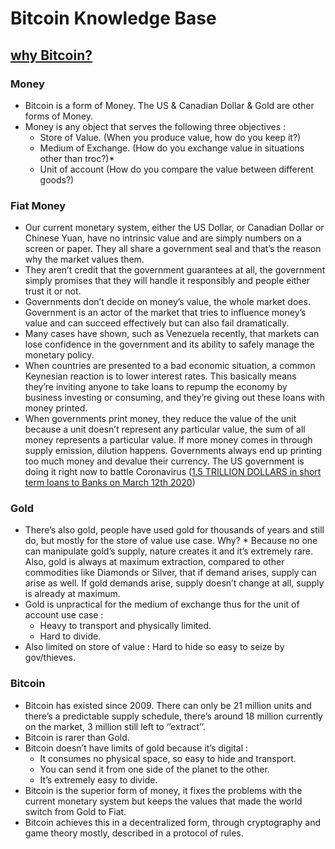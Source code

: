 # Bitcoin Knowledge Base

## [why Bitcoin?](https://medium.com/@wiz/why-bitcoin-359ada12629e)

### Money
* Bitcoin is a form of Money. The US & Canadian Dollar & Gold are other forms of Money.
* Money is any object that serves the following three objectives :
  * Store of Value. (When you produce value, how do you keep it?)
  * Medium of Exchange. (How do you exchange value in situations other than troc?)*
  * Unit of account (How do you compare the value between different goods?)
  
### Fiat Money
* Our current monetary system, either the US Dollar, or Canadian Dollar or Chinese Yuan, have no intrinsic value and are simply numbers on a screen or paper. They all share a government seal and that’s the reason why the market values them.
* They aren’t credit that the government guarantees at all, the government simply promises that they will handle it responsibly and people either trust it or not.
* Governments don’t decide on money’s value, the whole market does. Government is an actor of the market that tries to influence money’s value and can succeed effectively but can also fail dramatically. 
* Many cases have shown, such as Venezuela recently, that markets can lose confidence in the government and its ability to safely manage the monetary policy. 
* When countries are presented to a bad economic situation, a common Keynesian reaction is to lower interest rates. This basically means they’re inviting anyone to take loans to repump the economy by business investing or consuming, and they’re giving out these loans with money printed.
* When governments print money, they reduce the value of the unit because a unit doesn’t represent any particular value, the sum of all money represents a particular value. If more money comes in through supply emission, dilution happens.
Governments always end up printing too much money and devalue their currency. The US government is doing it right now to battle Coronavirus ([1.5 TRILLION DOLLARS in short term loans to Banks on March 12th 2020](https://www.bloomberg.com/news/articles/2020-03-12/n-y-fed-to-conduct-purchases-across-range-of-maturities-k7ozy3u5?srnd=premium-canada))

### Gold
* There’s also gold, people have used gold for thousands of years and still do, but mostly for the store of value use case. Why? * Because no one can manipulate gold’s supply, nature creates it and it’s extremely rare. Also, gold is always at maximum extraction, compared to other commodities like Diamonds or Silver, that if demand arises, supply can arise as well. If gold demands arise, supply doesn’t change at all, supply is already at maximum.
* Gold is unpractical for the medium of exchange thus for the unit of account use case :
  * Heavy to transport and physically limited. 
  * Hard to divide. 
* Also limited on store of value : Hard to hide so easy to seize by gov/thieves.

### Bitcoin
* Bitcoin has existed since 2009. There can only be 21 million units and there’s a predictable supply schedule, there’s around 18 million currently on the market, 3 million still left to ‘’extract’’. 
* Bitcoin is rarer than Gold. 
* Bitcoin doesn’t have limits of gold because it’s digital :
  * It consumes no physical space, so easy to hide and transport.
  * You can send it from one side of the planet to the other.
  * It’s extremely easy to divide.
* Bitcoin is the superior form of money, it fixes the problems with the current monetary system but keeps the values that made the world switch from Gold to Fiat.
* Bitcoin achieves this in a decentralized form, through cryptography and game theory mostly, described in a protocol of rules.

